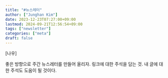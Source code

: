 ```yaml
---
title: "#뉴스레터"
author: ["Junghan Kim"]
date: 2023-12-23T07:27:00+09:00
lastmod: 2024-09-21T12:56:54+09:00
tags: ["newsletter"]
categories: ["meta"]
draft: false
---
```


[나우]

좋은 방향으로 주간 뉴스레터를 만들어 올리자. 링크에 대한 주석을 담는 것. 내 글에 대한 주석도 도움이 될 것이다.
